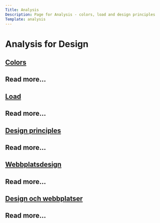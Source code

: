 ```yaml
---
Title: Analysis
Description: Page for Analysis - colors, load and design principles
Template: analysis
---
```


Analysis for Design
==========================
<div class="kmom-box">
    <a href="analysis/01_colors"><h2>Colors<h2></a>
    <p>Read more...</p>
</div>

<div class="kmom-box">
    <a href="analysis/02_load"><h2>Load<h2></a>
    <p>Read more...</p>
</div>

<div class="kmom-box">
    <a href="analysis/03_design_principles"><h2>Design principles<h2></a>
    <p>Read more...</p>
</div>
<div class="kmom-box">
    <a href="analysis/10_webbplatsdesign"><h2>Webbplatsdesign<h2></a>
    <p>Read more...</p>
</div>
<div class="kmom-box">
    <a href="analysis/11_design-och-webbplatser"><h2>Design och webbplatser<h2></a>
    <p>Read more...</p>
</div>

